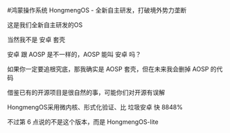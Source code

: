 #鸿蒙操作系统 HongmengOS - 全新自主研发，打破境外势力垄断

这是我们全新自主研发的OS

当然我不是 安卓 套壳

安卓 跟 AOSP 是不一样的，AOSP 能叫 安卓 吗？

如果你一定要追根究底，那我确实是 AOSP 套壳，但在未来我会删掉 AOSP 的代码

借鉴已有的开源项目是很自然的事，可能你们对开源有误解

HongmengOS采用微内核、形式化验证、比 垃圾安卓 快 8848%

不过第 6 点说的不是这个版本，而是 HongmengOS-lite
